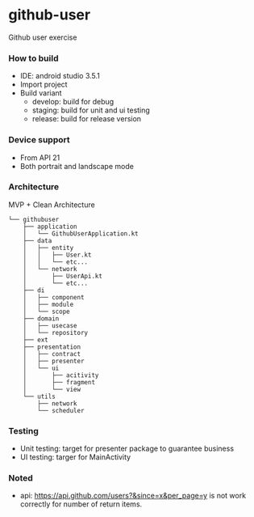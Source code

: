 # github-user
Github user exercise
### How to build
- IDE: android studio 3.5.1
- Import project
- Build variant
  - develop: build for debug
  - staging: build for unit and ui testing
  - release: build for release version
### Device support
- From API 21
- Both portrait and landscape mode
### Architecture
MVP + Clean Architecture

```
└── githubuser
    ├── application
    │   └── GithubUserApplication.kt
    ├── data
    │   ├── entity
    │   │   ├── User.kt
    │   │   └── etc...
    │   └── network
    │       ├── UserApi.kt
    │       └── etc...
    ├── di
    │   ├── component
    │   ├── module
    │   └── scope
    ├── domain
    │   ├── usecase
    │   └── repository
    ├── ext
    ├── presentation
    │   ├── contract
    │   ├── presenter
    │   └── ui
    │       ├── acitivity
    │       ├── fragment
    │       └── view
    └── utils
        ├── network
        └── scheduler
 ```
 ### Testing
 - Unit testing: target for presenter package to guarantee business
 - UI testing: targer for MainActivity
 ### Noted
 - api: https://api.github.com/users?&since=x&per_page=y is not work correctly for number of return items. 
